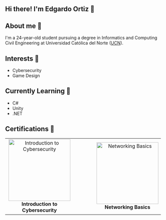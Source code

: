 ## Hi there! I'm Edgardo Ortiz 👋

## About me 👀
I'm a 24-year-old student pursuing a degree in Informatics and Computing Civil Engineering at Universidad Católica del Norte ([UCN](https://www.ucn.cl/)).

## Interests 🎉
- Cybersecurity
- Game Design

## Currently Learning 🧠
- C#
- Unity
- .NET

## Certifications 💼

<table>
  <tr>
    <td align="center">
      <a href="https://www.credly.com/badges/87038e0d-39e2-4179-8562-270664ac11bd/public_url">
        <img src="https://images.credly.com/images/af8c6b4e-fc31-47c4-8dcb-eb7a2065dc5b/I2CS__1_.png" alt="Introduction to Cybersecurity" width="200"/>
      </a>
      <br>
      <strong>Introduction to Cybersecurity</strong>
    </td>
    <td width="50"></td>
    <td align="center">
      <a href="https://www.credly.com/badges/de1bbfd7-10db-40ee-8a81-29645d2167ed/public_url">
        <img src="https://images.credly.com/images/5bdd6a39-3e03-4444-9510-ecff80c9ce79/image.png" alt="Networking Basics" width="200"/>
      </a>
      <br>
      <strong>Networking Basics</strong>
    </td>
  </tr>
</table>



